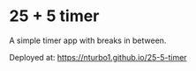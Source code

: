 # 25 + 5 timer

A simple timer app with breaks in between.

Deployed at: https://nturbo1.github.io/25-5-timer
